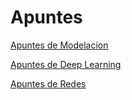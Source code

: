 # Apuntes

[Apuntes de Modelacion](https://donmatthiuz.github.io/Apuntes/Modelacion/Apunte)

[Apuntes de Deep Learning](https://donmatthiuz.github.io/Apuntes/DeepLearning/Apunte)

[Apuntes de Redes](https://donmatthiuz.github.io/Apuntes/Redes/Apunte)
